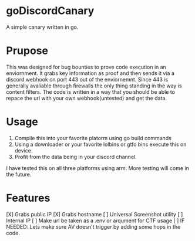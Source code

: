 # goDiscordCanary
A simple canary written in go.

# Prupose
This was designed for bug bounties to prove code execution in an enviornment. It grabs key information as proof and then sends it via a discord webhook on port 443 out of the enviornemnt. Since 443 is generally avaliable through firewalls the only thing standing in the way is content filters. The code is written in a way that you should be able to repace the url with your own webhook(untested) and get the data.

# Usage
1. Compile this into your favorite platorm using go build commands
2. Using a downloader or your favorite lolbins or gtfo bins execute this on device.
3. Profit from the data being in your discord channel.

   
I have tested this on all three platforms using arm. More testing will come in the future.

# Features
[X] Grabs public IP
[X] Grabs hostname
[ ] Universal Screenshot utility
[ ] Internal IP
[ ] Make url be taken as a .env or arqument for CTF usage
[ ] IF NEEDED: Lets make sure AV doesn't trigger by adding some hops in the code.
